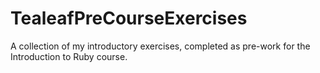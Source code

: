 TealeafPreCourseExercises
=========================

A collection of my introductory exercises, completed as pre-work for the Introduction to Ruby course.
